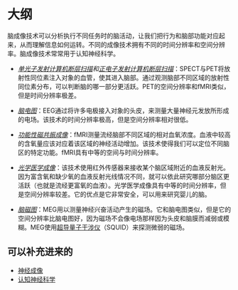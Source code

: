 
# 大纲


脑成像技术可以分析执行不同任务时的脑活动，让我们把行为和脑部功能对应起来，从而理解信息如何运转。不同的成像技术拥有不同的时间分辨率和空间分辨率。脑成像技术常常用于认知神经科学。

- *[单光子发射计算机断层扫描](https://zh.wikipedia.org/w/index.php?title=单光子发射计算机断层扫描&action=edit&redlink=1)*和*[正电子发射计算机断层扫描](https://zh.wikipedia.org/wiki/正电子发射计算机断层扫描)*：SPECT与PET将放射性同位素注入对象的血管，使其进入脑部。通过观测脑部不同区域的放射性同位素分布，可以判断脑的哪一部分更活跃。PET的空间分辨率和fMRI类似，但是时间分辨率极差。

- *[脑电图](https://zh.wikipedia.org/wiki/腦電圖)*：EEG通过将许多电极接入对象的头皮，来测量大量神经元发放所形成的电场。该技术的时间分辨率极高，但是空间分辨率相对很低。

- *[功能性磁共振成像](https://zh.wikipedia.org/wiki/功能性磁共振成像)*：fMRI测量流经脑部不同区域的相对血氧浓度。血液中较高的含氧量应该对应着该区域的神经活动增加。该技术使得我们可以定位不同脑区的特定功能。fMRI具有中等的空间与时间分辨率。

- *[光学医学成像](https://zh.wikipedia.org/w/index.php?title=光学医学成像&action=edit&redlink=1)*：该技术使用红外传感器来接收某个脑区域附近的血液反射光。因为富含氧和缺少氧的血液反射光线情况不同，就可以依此研究哪部分脑区更活跃（也就是流经更富氧的血液）。光学医学成像具有中等的时间分辨率，但是空间分辨率较差。它的优点是它非常安全，可以用来研究婴儿的脑。

- *[脑磁图](https://zh.wikipedia.org/w/index.php?title=脑磁图&action=edit&redlink=1)*：MEG用以测量神经兴奋活动产生的磁场。它和脑电图类似，但是它的空间分辨率比脑电图好，因为磁场不会像电场那样因为头皮和脑膜而减弱或模糊。MEG使用[超导量子干涉仪](https://zh.wikipedia.org/wiki/超导量子干涉仪)（SQUID）来探测微弱的磁场。


## 可以补充进来的


- [神经成像](https://zh.wikipedia.org/wiki/神经成像)
- [认知神经科学](https://zh.wikipedia.org/wiki/认知神经科学)
